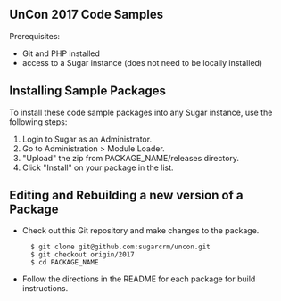 UnCon 2017 Code Samples
----------------------

Prerequisites:
- Git and PHP installed
- access to a Sugar instance (does not need to be locally installed)

## Installing Sample Packages

To install these code sample packages into any Sugar instance, use the following steps:

1. Login to Sugar as an Administrator.
2. Go to Administration > Module Loader.
3. "Upload" the zip from PACKAGE_NAME/releases directory.
4. Click "Install" on your package in the list.

## Editing and Rebuilding a new version of a Package

- Check out this Git repository and make changes to the package.

        $ git clone git@github.com:sugarcrm/uncon.git
        $ git checkout origin/2017
        $ cd PACKAGE_NAME

- Follow the directions in the README for each package for build instructions.
